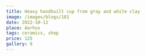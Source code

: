 ```yaml
---
title: Heavy handbuilt cup from gray and white clay
image: /images/blogs/181
date: 2022-10-12
place: Aarhus
tags: ceramics, shop
price: 125
gallery: 9
---
```

